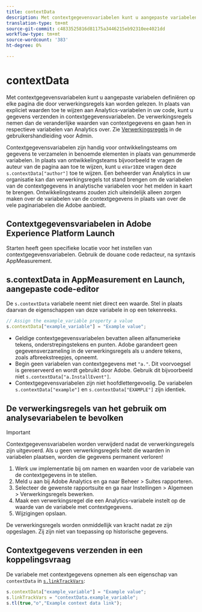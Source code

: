 ```yaml
---
title: contextData
description: Met contextgegevensvariabelen kunt u aangepaste variabelen definiëren op elke pagina die door verwerkingsregels kan worden gelezen.
translation-type: tm+mt
source-git-commit: c4833525816d81175a3446215eb92310ee4021dd
workflow-type: tm+mt
source-wordcount: '383'
ht-degree: 0%

---
```



# contextData

Met contextgegevensvariabelen kunt u aangepaste variabelen definiëren op elke pagina die door verwerkingsregels kan worden gelezen. In plaats van expliciet waarden toe te wijzen aan Analytics-variabelen in uw code, kunt u gegevens verzenden in contextgegevensvariabelen. De verwerkingsregels nemen dan de veranderlijke waarden van contextgegevens en gaan hen in respectieve variabelen van Analytics over. Zie [Verwerkingsregels](/help/admin/admin/c-processing-rules/c-processing-rules-configuration/t-processing-rules.md) in de gebruikershandleiding voor Admin.

Contextgegevensvariabelen zijn handig voor ontwikkelingsteams om gegevens te verzamelen in benoemde elementen in plaats van genummerde variabelen. In plaats van ontwikkelingsteams bijvoorbeeld te vragen de auteur van de pagina aan toe te wijzen, kunt u `eVar10`ze vragen deze `s.contextData["author"]` toe te wijzen. Een beheerder van Analytics in uw organisatie kan dan verwerkingsregels tot stand brengen om de variabelen van de contextgegevens in analytische variabelen voor het melden in kaart te brengen. Ontwikkelingsteams zouden zich uiteindelijk alleen zorgen maken over de variabelen van de contextgegevens in plaats van over de vele paginariabelen die Adobe aanbiedt.

## Contextgegevensvariabelen in Adobe Experience Platform Launch

Starten heeft geen specifieke locatie voor het instellen van contextgegevensvariabelen. Gebruik de douane code redacteur, na syntaxis AppMeasurement.

## s.contextData in AppMeasurement en Launch, aangepaste code-editor

De `s.contextData` variabele neemt niet direct een waarde. Stel in plaats daarvan de eigenschappen van deze variabele in op een tekenreeks.

```js
// Assign the example_variable property a value
s.contextData["example_variable"] = "Example value";
```

* Geldige contextgegevensvariabelen bevatten alleen alfanumerieke tekens, onderstrepingstekens en punten. Adobe garandeert geen gegevensverzameling in de verwerkingsregels als u andere tekens, zoals afbreekstreepjes, opneemt.
* Begin geen variabelen van contextgegevens met `"a."`. Dit voorvoegsel is gereserveerd en wordt gebruikt door Adobe. Gebruik dit bijvoorbeeld niet `s.contextData["a.InstallEvent"]`.
* Contextgegevensvariabelen zijn niet hoofdlettergevoelig. De variabelen `s.contextData["example"]` en `s.contextData["EXAMPLE"]` zijn identiek.

## De verwerkingsregels van het gebruik om analysevariabelen te bevolken

>[!IMPORTANT]
>
>Contextgegevensvariabelen worden verwijderd nadat de verwerkingsregels zijn uitgevoerd. Als u geen verwerkingsregels hebt die waarden in variabelen plaatsen, worden die gegevens permanent verloren!

1. Werk uw implementatie bij om namen en waarden voor de variabele van de contextgegevens in te stellen.
2. Meld u aan bij Adobe Analytics en ga naar Beheer > Suites rapporteren.
3. Selecteer de gewenste rapportsuite en ga naar Instellingen > Algemeen > Verwerkingsregels bewerken.
4. Maak een verwerkingsregel die een Analytics-variabele instelt op de waarde van de variabele met contextgegevens.
5. Wijzigingen opslaan.

De verwerkingsregels worden onmiddellijk van kracht nadat ze zijn opgeslagen. Zij zijn niet van toepassing op historische gegevens.

## Contextgegevens verzenden in een koppelingsvraag

De variabele met contextgegevens opnemen als een eigenschap van `contextData` in [`s.linkTrackVars`](../config-vars/linktrackvars.md):

```js
s.contextData["example_variable"] = "Example value";
s.linkTrackVars = "contextData.example_variable";
s.tl(true,"o","Example context data link");
```
